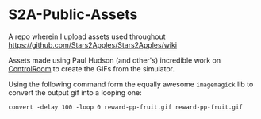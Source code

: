 # S2A-Public-Assets
A repo wherein I upload assets used throughout https://github.com/Stars2Apples/Stars2Apples/wiki

Assets made using Paul Hudson (and other's) incredible work on [ControlRoom](https://github.com/twostraws/ControlRoom) to create the GIFs from the simulator.

Using the following command form the equally awesome `imagemagick` lib to convert the output gif into a looping one:
```
convert -delay 100 -loop 0 reward-pp-fruit.gif reward-pp-fruit.gif
```
